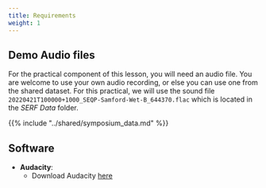 ```yaml
---
title: Requirements
weight: 1
---
```


## Demo Audio files

For the practical component of this lesson, you will need an audio file. You are
welcome to use your own audio recording, or else you can use one from the shared
dataset. For this practical, we will use the sound file
`20220421T100000+1000_SEQP-Samford-Wet-B_644370.flac` which is located in the _SERF Data_ folder.
  
{{% include "../shared/symposium_data.md" %}}

## Software

- **Audacity**:
  - Download Audacity [here](https://www.audacityteam.org/)
